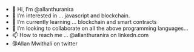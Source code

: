 - 👋 Hi, I’m @allanthuranira
- 👀 I’m interested in ... javascript and blockchain.
- 🌱 I’m currently learning ... blockchain and smart contracts
- 💞️ I’m looking to collaborate on all the above programming languages...
- 📫 How to reach me ... @allanthuranira on linkedn.com
- @Allan Mwithali on twitter

<!---
allanthuranira/allanthuranira is a ✨ special ✨ repository because its `README.md` (this file) appears on your GitHub profile.
You can click the Preview link to take a look at your changes.
--->
